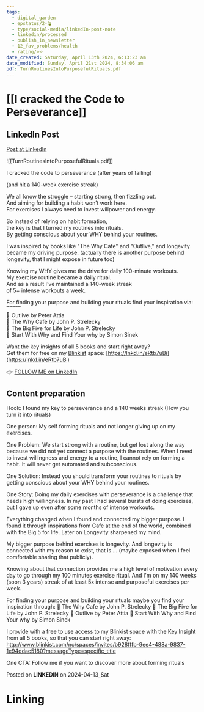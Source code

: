 ```yaml
---
tags:
  - digital_garden
  - epstatus/2-🪴
  - type/social-media/linkedIn-post-note
  - linkedin/processed
  - publish_in_newsletter
  - 12_fav_problems/health
  - rating/⭐️⭐️
date_created: Saturday, April 13th 2024, 6:13:23 am
date_modified: Sunday, April 21st 2024, 8:34:06 am
pdf: TurnRoutinesIntoPurposefulRituals.pdf
---
```

# [[I cracked the Code to Perseverance]]
## LinkedIn Post
[Post at LinkedIn](https://www.linkedin.com/posts/sebastiankamilli_turn-your-routines-to-powerful-rituals-activity-7184809157126950912-ODPG?utm_source=share&utm_medium=member_desktop)

![[TurnRoutinesIntoPurposefulRituals.pdf]]

I cracked the code to perseverance (after years of failing)  
  
(and hit a 140-week exercise streak)  
  
We all know the struggle – starting strong, then fizzling out.  
And aiming for building a habit won’t work here.  
For exercises I always need to invest willpower and energy.  
  
So instead of relying on habit formation,  
the key is that I turned my routines into rituals.  
By getting conscious about your WHY behind your routines.  
  
I was inspired by books like "The Why Cafe" and "Outlive," and longevity became my driving purpose. (actually there is another purpose behind longevity, that I might expose in future too)  
  
Knowing my WHY gives me the drive for daily 100-minute workouts.  
My exercise routine became a daily ritual.  
And as a result I've maintained a 140-week streak  
of 5+ intense workouts a week.  
  
For finding your purpose and building your rituals find your inspiration via:  
‾‾‾‾‾  
📖 Outlive by Peter Attia  
📖 The Why Cafe by John P. Strelecky  
📖 The Big Five for Life by John P. Strelecky  
📖 Start With Why and Find Your why by Simon Sinek  
  
Want the key insights of all 5 books and start right away?  
Get them for free on my [Blinkist](https://www.linkedin.com/company/blinkist/) space: [https://lnkd.in/eRtb7uBi](https://lnkd.in/eRtb7uBi)

👉 [FOLLOW ME on LinkedIn](https://www.linkedin.com/comm/mynetwork/discovery-see-all?usecase=PEOPLE_FOLLOWS&followMember=sebastiankamilli)

## Content preparation

Hook:
I found my key to perseverance and a 140 weeks streak
(How you turn it into rituals)

One person:
My self forming rituals and not longer giving up on my exercises.

One Problem: 
We start strong with a routine, but get lost along the way because we did not yet connect a purpose with the routines. 
When I need to invest willingness and energy to a routine, I cannot rely on forming a habit. It will never get automated and subconscious.

One Solution:
Instead you should transform your routines to rituals by getting conscious about your WHY behind your routines.

One Story:
Doing my daily exercises with perseverance is a challenge that needs high willingness. In my past I had several bursts of doing exercises, but I gave up even after some months of intense workouts. 

Everything changed when I found and connected my bigger purpose. I found it through inspirations from Cafe at the end of the world, combined with the Big 5 for life. Later on Longevity sharpened my mind. 

My bigger purpose behind exercises is longevity. And longevity is connected with my reason to exist, that is ... (maybe exposed when I feel comfortable sharing that publicly). 

Knowing about that connection provides me a high level of motivation every day to go through my 100 minutes exercise ritual. And I'm on my 140 weeks (soon 3 years) streak of at least 5x intense and purposeful exercises per week.

For finding your purpose and building your rituals maybe you find your inspiration through:
📖 The Why Cafe by John P. Strelecky
📖 The Big Five for Life by John P. Strelecky
📖 Outlive by Peter Attia
📖 Start With Why and Find Your why by Simon Sinek 

I provide with a free to use access to my Blinkist space with the Key Insight from all 5 books, so that you can start right away: http://www.blinkist.com/nc/spaces/invites/b928fffb-9ee4-488a-9837-1e94ddac5180?messageType=specific_title

One CTA:
Follow me if you want to discover more about forming rituals

Posted on **LINKEDIN** on 2024-04-13_Sat
# Linking